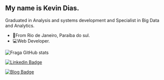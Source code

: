 ## My name is Kevin Dias.

Graduated in Analysis and systems development and Specialist in Big Data and Analytics.



- 📍From Rio de Janeiro, Paraíba do sul.
- 💻Web Developer.

![Fraga GitHub stats](https://github-readme-stats.vercel.app/api?username=kevinidias&show_icons=true&theme=algolia&count_private=true)





[![Linkedin Badge](https://img.shields.io/badge/LinkedIn-0077B5?style=for-the-badge&logo=linkedin&logoColor=white&link=https://linkedin.com/in/kevin-dias-8b2a86203)](https://linkedin.com/in/kevin-dias-8b2a86203)

[![Blog Badge](https://img.shields.io/badge/Blogger-FF5722?style=for-the-badge&logo=blogger&logoColor=white&link=https://kevinidias.github.io/)](https://kevinidias.github.io/)
